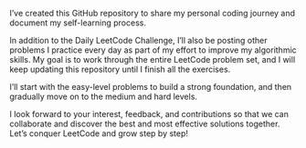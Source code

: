 I’ve created this GitHub repository to share my personal coding journey and document my self-learning process.

In addition to the Daily LeetCode Challenge, I’ll also be posting other problems I practice every day as part of my effort to improve my algorithmic skills. My goal is to work through the entire LeetCode problem set, and I will keep updating this repository until I finish all the exercises.

I’ll start with the easy-level problems to build a strong foundation, and then gradually move on to the medium and hard levels.

I look forward to your interest, feedback, and contributions so that we can collaborate and discover the best and most effective solutions together. Let’s conquer LeetCode and grow step by step!
